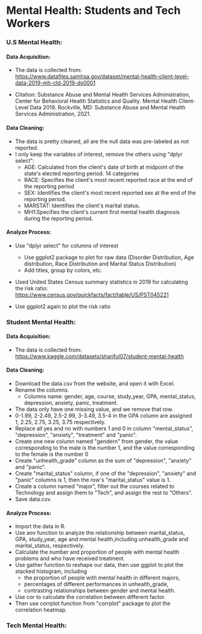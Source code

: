 # Mental Health: Students and Tech Workers



### U.S Mental Health:

#### Data Acquisition:	

* The data is collected from: https://www.datafiles.samhsa.gov/dataset/mental-health-client-level-data-2019-mh-cld-2019-ds0001

* Citation: Substance Abuse and Mental Health Services Administration, Center for Behavioral Health Statistics
  and Quality. Mental Health Client-Level Data 2019. Rockville, MD: Substance Abuse and
  Mental Health Services Administration, 2021.

#### Data Cleaning:

* The data is pretty cleaned, all are the null data was pre-labeled as not reported.
* I only keep the variables of interest, remove the others using "dplyr select": 
  * AGE: Calculated from the client's date of birth at midpoint of the state's elected reporting period. 14 categories
  * RACE: Specifies the client's most recent reported race at the end of the reporting period
  * SEX: Identifies the client's most recent reported sex at the end of the reporting period.
  * MARSTAT: Identifies the client's marital status.
  * MH1:Specifies the client's current first mental health diagnosis during the reporting period.

#### Analyze Process:

* Use "dplyr select" for columns of interest
  * Use ggplot2 package to plot for raw data (Disorder Distribution, Age distribution, Race Distribution and Marital Status Distribution)
  * Add titles, group by colors, etc. 

* Used United States Census summary statistics in 2019 for calculating the risk ratio: https://www.census.gov/quickfacts/fact/table/US/PST045221
* Use ggplot2 again to plot the risk ratio

### Student Mental Health:

#### Data Acquisition:	

* The data is collected from: https://www.kaggle.com/datasets/shariful07/student-mental-health

#### Data Cleaning:

* Download the data.csv from the website, and open it with Excel.
* Rename the columns.
  * Columns name: gender, age, course, study_year, GPA, mental_status, depression, anxiety, panic, treatment.
* The data only have one missing value, and we remove that row. 
* 0-1.99, 2-2.49, 2.5-2.99, 3-3.49, 3.5-4 in the GPA column are assigned 1, 2.25, 2.75, 3.25, 3.75 respectively.
* Replace all yes and no with numbers 1 and 0 in column "mental_status", "depression", "anxiety", "treatment" and "panic".
* Create one new column named "gendern" from gender, the value corresponding to the male is the number 1, and the value corresponding to the female is the number 0
* Create "unhealth_grade" column as the sum of "depression", "anxiety" and "panic".
* Create "marital_status" column, if one of the "depression", "anxiety" and "panic" columns is 1, then the row's "marital_status" value is 1.
* Create a column named "major", filter out the courses related to Technology and assign them to "Tech", and assign the rest to "Others".
* Save data.csv.

#### Analyze Process:

* Import the data in R.
* Use aov function to analyze the relationship between marital_status, GPA, study_year, age and mental health,including unhealth_grade and marital_status, respectively.
* Calculate the number and proportion of people with mental health problems and who have received treatment.
* Use gather function to reshape our data, then use ggplot to plot the stacked histogram, including
  * the proportion of people with mental health in different majors, 
  * percentages of different performances in unhealth_grade, 
  * contrasting relationships between gender and mental health.
* Use cor to calculate the correlation between different factor. 
* Then use corrplot function from "corrplot" package to plot the correlation heatmap.

### Tech Mental Health:
